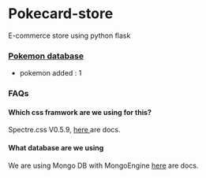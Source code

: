 # Pokecard-store
E-commerce store using python flask

### [Pokemon database](https://pokemondb.net/pokedex/national)
- pokemon added : 1

### FAQs

#### Which css framwork are we using for this?
Spectre.css V0.5.9, [ here ](https://picturepan2.github.io/spectre/getting-started.html) are docs.

#### What database are we using 
We are using Mongo DB with MongoEngine [here](http://docs.mongoengine.org/index.html) are docs. 
